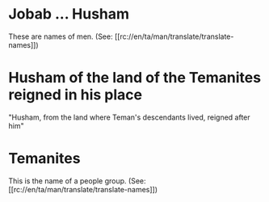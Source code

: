 # Jobab ... Husham

These are names of men. (See: [[rc://en/ta/man/translate/translate-names]])

# Husham of the land of the Temanites reigned in his place

"Husham, from the land where Teman's descendants lived, reigned after him"

# Temanites

This is the name of a people group. (See: [[rc://en/ta/man/translate/translate-names]])

